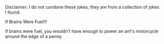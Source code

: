 Disclaimer: I do not condone these jokes, they are from a collection of jokes I found.

If Brains Were Fuel!!!

If brains were fuel, you wouldn't have enough to power an ant's motorcycle around the edge of a penny.

